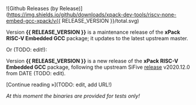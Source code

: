 ![Github Releases (by Release)](https://img.shields.io/github/downloads/xpack-dev-tools/riscv-none-embed-gcc-xpack/v{{ RELEASE_VERSION }}/total.svg)

Version **{{ RELEASE_VERSION }}** is a maintenance release of the **xPack RISC-V Embedded GCC** package; it updates to the latest upstream master.

Or (TODO: edit!):

Version **{{ RELEASE_VERSION }}** is a new release of the **xPack RISC-V Embedded GCC** package, following the upstream SiFive [release](https://github.com/sifive/freedom-tools/releases/) v2020.12.0 from DATE (TODO: edit).

[Continue reading »](TODO: edit, add URL!)

_At this moment the binaries are provided for tests only!_

